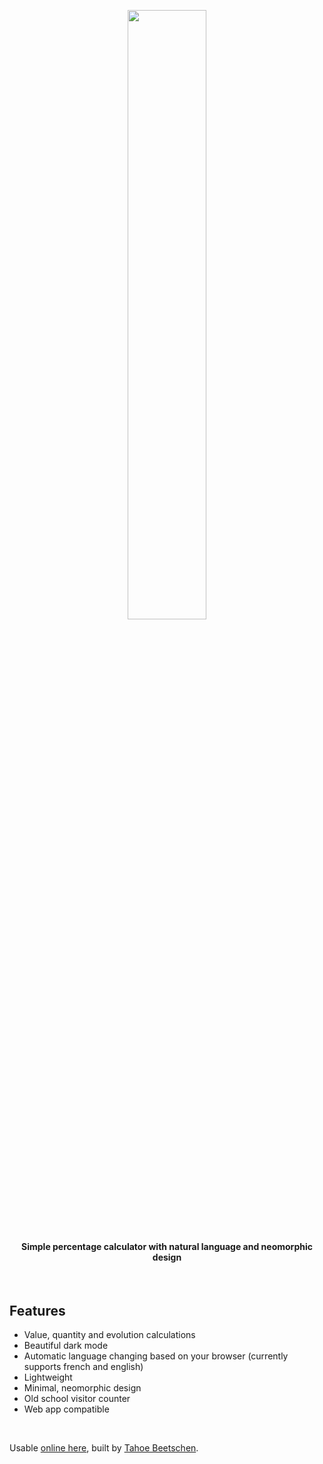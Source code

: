 <p align="center">
  <img src="https://raw.githubusercontent.com/Tahoooe/pourcentages/master/src/images/logo.svg" width="50%"></img>
  
</p>

<h4 align="center">Simple percentage calculator with natural language and neomorphic design</h4>

<br>

## Features
* Value, quantity and evolution calculations
* Beautiful dark mode
* Automatic language changing based on your browser (currently supports french and english)
* Lightweight
* Minimal, neomorphic design
* Old school visitor counter
* Web app compatible

<br>

Usable [online here](http://pourcentag.es/), built by [Tahoe Beetschen](https://tahoe.be).
